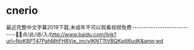 # cnerio
最近完整中文字幕2019下载,未成年不可以观看视频免费----------------------------💛💛点/此/进/入/http://www.baidu.com/link?url=NoK8PT47PahMhFH8Vie_jnciyIKNTTtVBQKpill6udK&amp;wd
